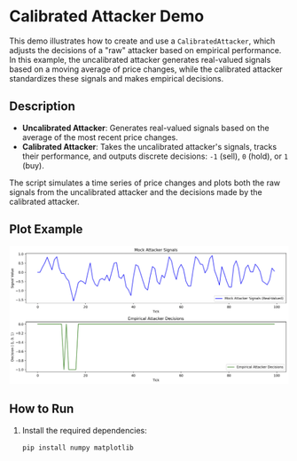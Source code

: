 # Calibrated Attacker Demo

This demo illustrates how to create and use a `CalibratedAttacker`, which adjusts the decisions of a "raw" attacker based on empirical performance. In this example, the uncalibrated attacker generates real-valued signals based on a moving average of price changes, while the calibrated attacker standardizes these signals and makes empirical decisions.

## Description

- **Uncalibrated Attacker**: Generates real-valued signals based on the average of the most recent price changes.
- **Calibrated Attacker**: Takes the uncalibrated attacker's signals, tracks their performance, and outputs discrete decisions: `-1` (sell), `0` (hold), or `1` (buy).

The script simulates a time series of price changes and plots both the raw signals from the uncalibrated attacker and the decisions made by the calibrated attacker.

## Plot Example

![Calibrated Attacker Plot](https://github.com/microprediction/endersgame/blob/main/assets/images/calibratedattacker.png)

## How to Run

1. Install the required dependencies:
   ```bash
   pip install numpy matplotlib
